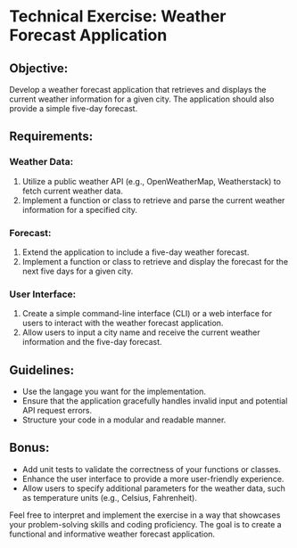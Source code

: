 # Technical Exercise: Weather Forecast Application

## Objective:
Develop a weather forecast application that retrieves and displays the current weather information for a given city. The application should also provide a simple five-day forecast.

## Requirements:

### Weather Data:
1. Utilize a public weather API (e.g., OpenWeatherMap, Weatherstack) to fetch current weather data.
2. Implement a function or class to retrieve and parse the current weather information for a specified city.

### Forecast:
1. Extend the application to include a five-day weather forecast.
2. Implement a function or class to retrieve and display the forecast for the next five days for a given city.

### User Interface:
1. Create a simple command-line interface (CLI) or a web interface for users to interact with the weather forecast application.
2. Allow users to input a city name and receive the current weather information and the five-day forecast.

## Guidelines:
- Use the langage you want for the implementation.
- Ensure that the application gracefully handles invalid input and potential API request errors.
- Structure your code in a modular and readable manner.

## Bonus:
- Add unit tests to validate the correctness of your functions or classes.
- Enhance the user interface to provide a more user-friendly experience.
- Allow users to specify additional parameters for the weather data, such as temperature units (e.g., Celsius, Fahrenheit).

Feel free to interpret and implement the exercise in a way that showcases your problem-solving skills and coding proficiency. The goal is to create a functional and informative weather forecast application.
